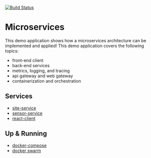 [![Build Status][travisci-image]][travisci-url]

# Microservices
This demo application shows how a microservices architecture can be implemented and applied!
This demo application covers the following topics:

  * front-end client
  * back-end services
  * metrics, logging, and tracing
  * api gateway and web gateway
  * containerization and orchestration

## Services

  * [site-service](https://github.com/moorara/microservices-demo/tree/master/services/site-service)
  * [sensor-service](https://github.com/moorara/microservices-demo/tree/master/services/sensor-service)
  * [react-client](https://github.com/moorara/microservices-demo/tree/master/services/react-client)

## Up & Running

  * [docker-compose](https://github.com/moorara/microservices-demo/tree/master/compose)
  * [docker swarm](https://github.com/moorara/microservices-demo/tree/master/swarm)


[travisci-url]: https://travis-ci.org/moorara/microservices-demo
[travisci-image]: https://travis-ci.org/moorara/microservices-demo.svg?branch=master
